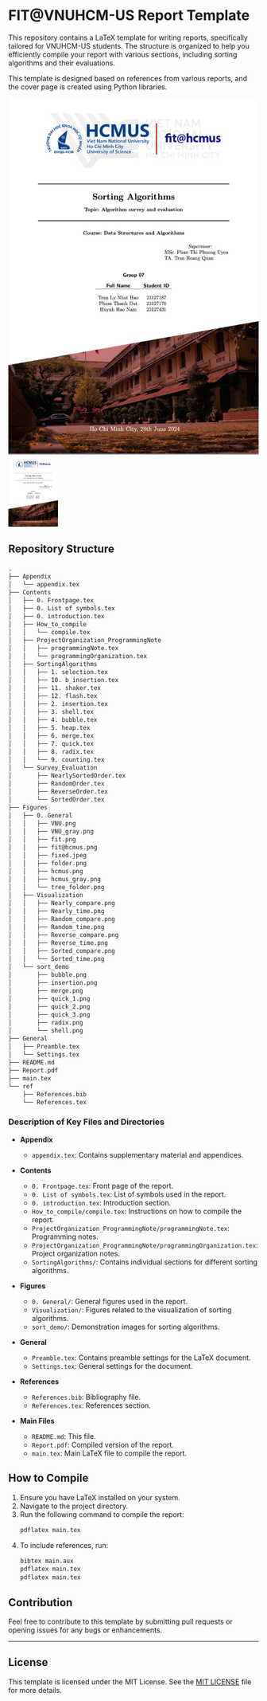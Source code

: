 # FIT@VNUHCM-US Report Template

This repository contains a LaTeX template for writing reports, specifically tailored for VNUHCM-US students. The structure is organized to help you efficiently compile your report with various sections, including sorting algorithms and their evaluations.

This template is designed based on references from various reports, and the cover page is created using Python libraries.

![Demo](asset/frontpage.png)
<img src="asset/frontpage.png" alt="Demo" width="100">

## Repository Structure

```
.
├── Appendix
│   └── appendix.tex
├── Contents
│   ├── 0. Frontpage.tex
│   ├── 0. List of symbols.tex
│   ├── 0. introduction.tex
│   ├── How_to_compile
│   │   └── compile.tex
│   ├── ProjectOrganization_ProgrammingNote
│   │   ├── programmingNote.tex
│   │   └── programmingOrganization.tex
│   ├── SortingAlgorithms
│   │   ├── 1. selection.tex
│   │   ├── 10. b_insertion.tex
│   │   ├── 11. shaker.tex
│   │   ├── 12. flash.tex
│   │   ├── 2. insertion.tex
│   │   ├── 3. shell.tex
│   │   ├── 4. bubble.tex
│   │   ├── 5. heap.tex
│   │   ├── 6. merge.tex
│   │   ├── 7. quick.tex
│   │   ├── 8. radix.tex
│   │   └── 9. counting.tex
│   └── Survey_Evaluation
│       ├── NearlySortedOrder.tex
│       ├── RandomOrder.tex
│       ├── ReverseOrder.tex
│       └── SortedOrder.tex
├── Figures
│   ├── 0. General
│   │   ├── VNU.png
│   │   ├── VNU_gray.png
│   │   ├── fit.png
│   │   ├── fit@hcmus.png
│   │   ├── fixed.jpeg
│   │   ├── folder.png
│   │   ├── hcmus.png
│   │   ├── hcmus_gray.png
│   │   └── tree_folder.png
│   ├── Visualization
│   │   ├── Nearly_compare.png
│   │   ├── Nearly_time.png
│   │   ├── Random_compare.png
│   │   ├── Random_time.png
│   │   ├── Reverse_compare.png
│   │   ├── Reverse_time.png
│   │   ├── Sorted_compare.png
│   │   └── Sorted_time.png
│   └── sort_demo
│       ├── bubble.png
│       ├── insertion.png
│       ├── merge.png
│       ├── quick_1.png
│       ├── quick_2.png
│       ├── quick_3.png
│       ├── radix.png
│       └── shell.png
├── General
│   ├── Preamble.tex
│   └── Settings.tex
├── README.md
├── Report.pdf
├── main.tex
└── ref
    ├── References.bib
    └── References.tex
```

### Description of Key Files and Directories

- **Appendix**
  - `appendix.tex`: Contains supplementary material and appendices.

- **Contents**
  - `0. Frontpage.tex`: Front page of the report.
  - `0. List of symbols.tex`: List of symbols used in the report.
  - `0. introduction.tex`: Introduction section.
  - `How_to_compile/compile.tex`: Instructions on how to compile the report.
  - `ProjectOrganization_ProgrammingNote/programmingNote.tex`: Programming notes.
  - `ProjectOrganization_ProgrammingNote/programmingOrganization.tex`: Project organization notes.
  - `SortingAlgorithms/`: Contains individual sections for different sorting algorithms.

- **Figures**
  - `0. General/`: General figures used in the report.
  - `Visualization/`: Figures related to the visualization of sorting algorithms.
  - `sort_demo/`: Demonstration images for sorting algorithms.

- **General**
  - `Preamble.tex`: Contains preamble settings for the LaTeX document.
  - `Settings.tex`: General settings for the document.

- **References**
  - `References.bib`: Bibliography file.
  - `References.tex`: References section.

- **Main Files**
  - `README.md`: This file.
  - `Report.pdf`: Compiled version of the report.
  - `main.tex`: Main LaTeX file to compile the report.

## How to Compile

1. Ensure you have LaTeX installed on your system.
2. Navigate to the project directory.
3. Run the following command to compile the report:
   ```sh
   pdflatex main.tex
   ```
4. To include references, run:
   ```sh
   bibtex main.aux
   pdflatex main.tex
   pdflatex main.tex
   ```

## Contribution

Feel free to contribute to this template by submitting pull requests or opening issues for any bugs or enhancements.

---

## License

This template is licensed under the MIT License. See the [MIT LICENSE](LICENSE) file for more details.
